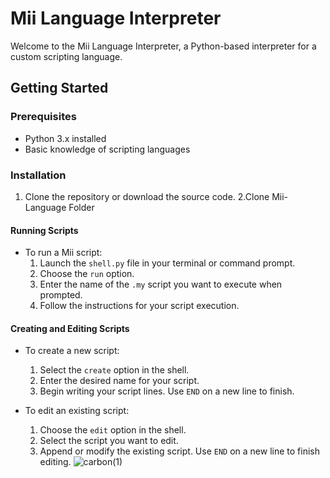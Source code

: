 # Mii Language Interpreter
Welcome to the Mii Language Interpreter, a Python-based interpreter for a custom scripting language.

## Getting Started

### Prerequisites
- Python 3.x installed
- Basic knowledge of scripting languages

### Installation
1. Clone the repository or download the source code.
2.Clone Mii-Language Folder


#### Running Scripts
- To run a Mii script:
  1. Launch the `shell.py` file in your terminal or command prompt.
  2. Choose the `run` option.
  3. Enter the name of the `.my` script you want to execute when prompted.
  4. Follow the instructions for your script execution.

#### Creating and Editing Scripts
- To create a new script:
  1. Select the `create` option in the shell.
  2. Enter the desired name for your script.
  3. Begin writing your script lines. Use `END` on a new line to finish.

- To edit an existing script:
  1. Choose the `edit` option in the shell.
  2. Select the script you want to edit.
  3. Append or modify the existing script. Use `END` on a new line to finish editing.
![carbon(1)](https://github.com/psy-lilulu/Mii-Custom-Language/assets/128460054/a7740fdf-3f6f-4dd8-8748-179f954a90b3)
